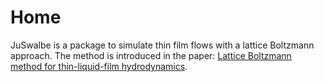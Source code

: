 # Home

JuSwalbe is a package to simulate thin film flows with a lattice Boltzmann approach.
The method is introduced in the paper: [Lattice Boltzmann method for thin-liquid-film hydrodynamics](https://journals.aps.org/pre/abstract/10.1103/PhysRevE.100.033313).

